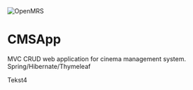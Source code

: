 <img src="https://cloud.githubusercontent.com/assets/668093/12567089/0ac42774-c372-11e5-97eb-00baf0fccc37.jpg" alt="OpenMRS"/>

# CMSApp
MVC CRUD web application for cinema management system. Spring/Hibernate/Thymeleaf


Tekst4



